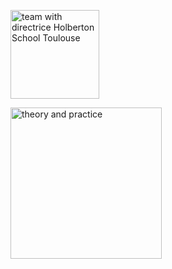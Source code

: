 <p><img src="https://media-exp1.licdn.com/dms/image/C5622AQGTBgMxO9XJlg/feedshare-shrink_1280/0/1647092494592?e=1649894400&v=beta&t=aFyQ_-YNA--W3q7mf7CcCvHPDZFAU3CGFPlNxL6usfQ" alt="team with directrice Holberton School Toulouse" width="142"></p> 

<p><img src=" https://media-exp1.licdn.com/dms/image/C5622AQFYM29WVb7-AQ/feedshare-shrink_800/0/1647083734189?e=1649894400&v=beta&t=LhqLN7BA0CDfSvO7zFEsCDhqkOpGolPUN3-WJqfgLEE" alt="theory and practice" width="242"></p> 





